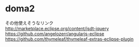 # doma2

その他使えそうなリンク  
http://marketplace.eclipse.org/content/jsdt-jquery  
https://github.com/angelozerr/angularjs-eclipse  
https://github.com/thymeleaf/thymeleaf-extras-eclipse-plugin  
